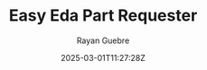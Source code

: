 ---
title: Easy Eda Part Requester
date: 2025-03-01T11:27:28Z
lastmod: 2025-03-01T11:27:28Z
author: Rayan Guebre
# avatar: /img/author.jpg
# authorlink: https://author.site
cover: easyeda.png
images:
   - easyeda.jpg
categories:
  - category1
tags:
  - tag1
  - tag2
# nolastmod: true
draft: false
---